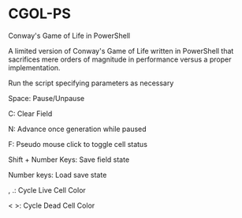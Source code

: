 # CGOL-PS
Conway's Game of Life in PowerShell

A limited version of Conway's Game of Life written in PowerShell that sacrifices mere orders of magnitude in performance versus a proper implementation.

Run the script specifying parameters as necessary

Space: Pause/Unpause

C: Clear Field

N: Advance once generation while paused

F: Pseudo mouse click to toggle cell status

Shift + Number Keys: Save field state 

Number keys: Load save state

, .: Cycle Live Cell Color

< >: Cycle Dead Cell Color

